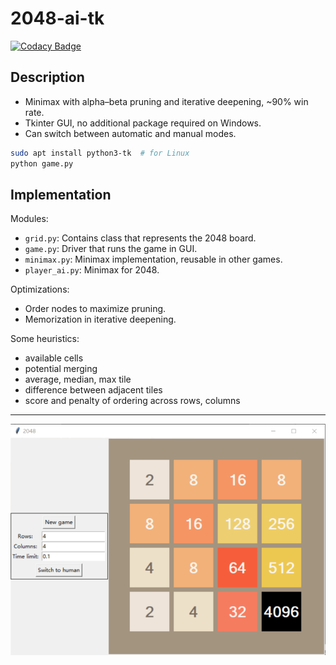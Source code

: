 # 2048-ai-tk

[![Codacy Badge](https://app.codacy.com/project/badge/Grade/e4d212f56e3b41a398ecaf0f281ec8a6)](https://app.codacy.com/gh/yuanx749/2048-ai-tk/dashboard?utm_source=gh&utm_medium=referral&utm_content=&utm_campaign=Badge_grade)

## Description

- Minimax with alpha–beta pruning and iterative deepening, ~90% win rate.
- Tkinter GUI, no additional package required on Windows.
- Can switch between automatic and manual modes.

```bash
sudo apt install python3-tk  # for Linux
python game.py
```

## Implementation

Modules:
- `grid.py`: Contains class that represents the 2048 board.
- `game.py`: Driver that runs the game in GUI.
- `minimax.py`: Minimax implementation, reusable in other games.
- `player_ai.py`: Minimax for 2048.

Optimizations:
- Order nodes to maximize pruning.
- Memorization in iterative deepening.

Some heuristics:
- available cells
- potential merging
- average, median, max tile
- difference between adjacent tiles
- score and penalty of ordering across rows, columns

---
![2048](4096.png)
